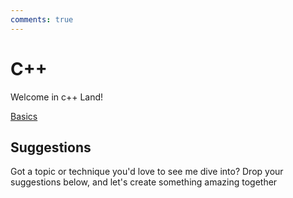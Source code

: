```yaml
---
comments: true
--- 
```

# C++

Welcome in c++ Land!

[Basics](Basics.md)



## Suggestions
Got a topic or technique you'd love to see me dive into? Drop your suggestions below, and let's create something amazing together